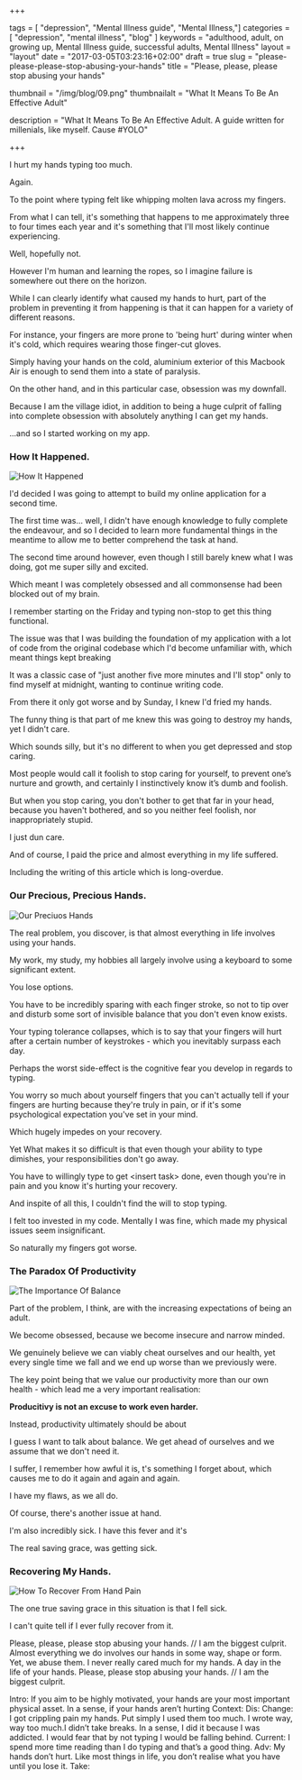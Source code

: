 +++

tags = [ "depression", "Mental Illness guide", "Mental Illness,"]
categories = [ "depression", "mental illness", "blog" ]
keywords = "adulthood, adult, on growing up, Mental Illness guide, successful adults, Mental Illness" 
layout = "layout"
date = "2017-03-05T03:23:16+02:00"
draft = true
slug = "please-please-please-stop-abusing-your-hands"
title = "Please, please, please stop abusing your hands"

thumbnail = "/img/blog/09.png"
thumbnailalt = "What It Means To Be An Effective Adult"

description = "What It Means To Be An Effective Adult. A guide written for millenials, like myself. Cause #YOLO"


+++

<!--
What adult do you want to become?
What kind of adult do you want to become? 
What kind of adult are you? 
How to adult effectively. 
-->

I hurt my hands typing too much. 

Again. 

To the point where typing felt like whipping molten lava across my fingers. 

From what I can tell, it's something that happens to me approximately three to four times each year and it's something that I'll most likely continue experiencing. 

Well, hopefully not. 

However I'm human and learning the ropes, so I imagine failure is somewhere out there on the horizon. 

While I can clearly identify what caused my hands to hurt, part of the problem in preventing it from happening is that it can happen for a variety of different reasons. 

For instance, your fingers are more prone to 'being hurt' during winter when it's cold, which requires wearing those finger-cut gloves.

Simply having your hands on the cold, aluminium exterior of this Macbook Air is enough to send them into a state of paralysis. 

On the other hand, and in this particular case, obsession was my downfall. 

Because I am the village idiot, in addition to being a huge culprit of falling into complete obsession with absolutely anything I can get my hands. 

...and so I started working on my app. 

### How It Happened. 

![How It Happened](/img/blog/10-01.png)

I'd decided I was going to attempt to build my online application for a second time.

The first time was... well, I didn't have enough knowledge to fully complete the endeavour, and so I decided to learn more fundamental things in the meantime to allow me to better comprehend the task at hand. 

The second time around however, even though I still barely knew what I was doing, got me super silly and excited. 

Which meant I was completely obsessed and all commonsense had been blocked out of my brain. 

I remember starting on the Friday and typing non-stop to get this thing functional. 

The issue was that I was building the foundation of my application with a lot of code from the original codebase which I'd become unfamiliar with, which meant things kept breaking 

It was a classic case of "just another five more minutes and I'll stop" only to find myself at midnight, wanting to continue writing code. 

From there it only got worse and by Sunday, I knew I'd fried my hands.

The funny thing is that part of me knew this was going to destroy my hands, yet I didn't care. 

Which sounds silly, but it's no different to when you get depressed and stop caring. 

Most people would call it foolish to stop caring for yourself, to prevent one’s nurture and growth, and certainly I instinctively know it’s dumb and foolish.

But when you stop caring, you don't bother to get that far in your head, because you haven't bothered, and so you neither feel foolish, nor inappropriately stupid.

I just dun care. 

And of course, I paid the price and almost everything in my life suffered.

Including the writing of this article which is long-overdue.  

### Our Precious, Precious Hands. 

![Our Preciuos Hands](/img/blog/10-02.png)

The real problem, you discover, is that almost everything in life involves using your hands.

My work, my study, my hobbies all largely involve using a keyboard to some significant extent. 

You lose options. 

You have to be incredibly sparing with each finger stroke, so not to tip over and disturb some sort of invisible balance that you don't even know exists. 

Your typing tolerance collapses, which is to say that your fingers will hurt after a certain number of keystrokes - which you inevitably surpass each day. 

Perhaps the worst side-effect is the cognitive fear you develop in regards to typing. 

You worry so much about yourself fingers that you can't actually tell if your fingers are hurting because they're truly in pain, or if it's some psychological expectation you've set in your mind. 

Which hugely impedes on your recovery. 

Yet What makes it so difficult is that even though your ability to type dimishes, your responsibilities don't go away.

You have to willingly type to get \<insert task\> done, even though you're in pain and you know it's hurting your recovery. 

And inspite of all this, I couldn't find the will to stop typing.

I felt too invested in my code. Mentally I was fine, which made my physical issues seem insignificant. 

So naturally my fingers got worse. 

### The Paradox Of Productivity 

![The Importance Of Balance](/img/blog/10-03.png)

Part of the problem, I think, are with the increasing expectations of being an adult. 

We become obsessed, because we become insecure and narrow minded. 

We genuinely believe we can viably cheat ourselves and our health, yet every single time we fall and we end up worse than we previously were. 

The key point being that we value our productivity more than our own health - which lead me a very important realisation:

**Producitivy is not an excuse to work even harder.** 

Instead, productivity ultimately should be about 


I guess I want to talk about balance. We get ahead of ourselves and we assume that we don't need it. 

I suffer, I remember how awful it is, 
t's something I forget about, which causes me to do it again and again and again. 

I have my flaws, as we all do. 


Of course, there's another issue at hand. 

I'm also incredibly sick. I have this fever and it's 





The real saving grace, was getting sick. 



### Recovering My Hands. 

![How To Recover From Hand Pain](/img/blog/10-04.png)

The one true saving grace in this situation is that I fell sick.


I can't quite tell if I ever fully recover from it. 





Please, please, please stop abusing your hands. // I am the biggest culprit. Almost everything we do involves our hands in some way, shape or form. Yet, we abuse them. I never really cared much for my hands. A day in the life of your hands. Please, please stop abusing your hands. // I am the biggest culprit.


Intro: If you aim to be highly motivated, your hands are your most important physical asset. In a sense, if your hands aren’t hurting 
Context: 
Dis:
Change: I got crippling pain my hands. Put simply I used them too much. I wrote way, way too much.I didn’t take breaks. In a sense, I did it because I was addicted. I would fear that by not typing I would be falling behind. 
Current: I spend more time reading than I do typing and that’s a good thing. 
Adv: My hands don’t hurt. Like most things in life, you don’t realise what you have until you lose it. 
Take:


